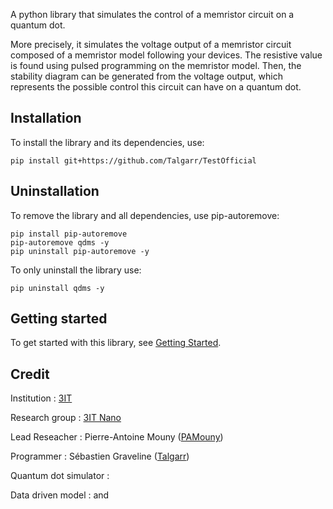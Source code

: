 A python library that simulates the control of a memristor circuit on a quantum dot.

More precisely, it simulates the voltage output of a memristor circuit composed of a memristor model following your devices. The resistive value is found using pulsed programming on the memristor model. Then, the stability diagram can be generated from the voltage output, which represents the possible control this circuit can have on a quantum dot.

## Installation

To install the library and its dependencies, use:

```
pip install git+https://github.com/Talgarr/TestOfficial
```

## Uninstallation

To remove the library and all dependencies, use pip-autoremove:
```
pip install pip-autoremove
pip-autoremove qdms -y
pip uninstall pip-autoremove -y
```

To only uninstall the library use:
```
pip uninstall qdms -y
```


## Getting started

To get started with this library, see [Getting Started](https://github.com/Talgarr/TestOfficial/wiki/Getting-started).

## Credit

Institution : [3IT](https://www.usherbrooke.ca/3it/en/)

Research group : [3IT Nano](https://github.com/3it-nano)

Lead Reseacher : Pierre-Antoine Mouny ([PAMouny](https://github.com/PAMouny))

Programmer : Sébastien Graveline ([Talgarr](https://github.com/Talgarr))

Quantum dot simulator : []()

Data driven model : []() and []()
